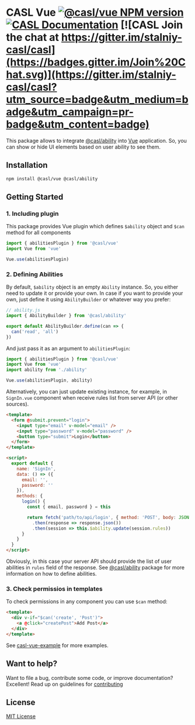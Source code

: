 # CASL Vue [![@casl/vue NPM version](https://badge.fury.io/js/%40casl%2Fvue.svg)](https://badge.fury.io/js/%40casl%2Fvue) [![CASL Documentation](https://img.shields.io/badge/documentation-available-brightgreen.svg)](https://stalniy.github.io/casl/) [![CASL Join the chat at https://gitter.im/stalniy-casl/casl](https://badges.gitter.im/Join%20Chat.svg)](https://gitter.im/stalniy-casl/casl?utm_source=badge&utm_medium=badge&utm_campaign=pr-badge&utm_content=badge)

This package allows to integrate [@casl/ability](/packages/casl-ability) into [Vue][vue] application. So, you can show or hide UI elements based on user ability to see them.

## Installation

```sh
npm install @casl/vue @casl/ability
```

## Getting Started

### 1. Including plugin

This package provides Vue plugin which defines `$ability` object and `$can` method for all components

```js
import { abilitiesPlugin } from '@casl/vue'
import Vue from 'vue'

Vue.use(abilitiesPlugin)
```

### 2. Defining Abilities

By default, `$ability` object is an empty `Ability` instance. So, you either need to update it or provide your own.
In case if you want to provide your own, just define it using `AbilityBuilder` or whatever way you prefer:

```js
// ability.js
import { AbilityBuilder } from '@casl/ability'

export default AbilityBuilder.define(can => {
  can('read', 'all')
})
```

And just pass it as an argument to `abilitiesPlugin`:

```js
import { abilitiesPlugin } from '@casl/vue'
import Vue from 'vue'
import ability from './ability'

Vue.use(abilitiesPlugin, ability)
```

Alternatively, you can just update existing instance, for example, in `SignIn.vue` component when receive rules list from server API (or other sources).

```html
<template>
  <form @submit.prevent="login">
    <input type="email" v-model="email" />
    <input type="password" v-model="password" />
    <button type="submit">Login</button>
  </form>
</template>

<script>
  export default {
    name: 'SignIn',
    data: () => ({
      email: '',
      password: ''
    }),
    methods: {
      login() {
        const { email, password } = this

        return fetch('path/to/api/login', { method: 'POST', body: JSON.stringify({ email, password }) })
          .then(response => response.json())
          .then(session => this.$ability.update(session.rules))
      }
    }
  }
</script>
```

Obviously, in this case your server API should provide the list of user abilities in `rules` field of the response.
See [@casl/ability](/packages/casl-ability) package for more information on how to define abilities.

### 3. Check permissios in templates

To check permissions in any component you can use `$can` method:

```html
<template>
  <div v-if="$can('create', 'Post')">
    <a @click="createPost">Add Post</a>
  </div>
</template>
```

See [casl-vue-example][casl-vue-example] for more examples.

## Want to help?

Want to file a bug, contribute some code, or improve documentation? Excellent! Read up on guidelines for [contributing][contributing]

## License

[MIT License](http://www.opensource.org/licenses/MIT)

[contributing]: /CONTRIBUTING.md
[vue]: https://vuejs.org/
[casl-vue-example]: https://github.com/stalniy/casl-vue-example
